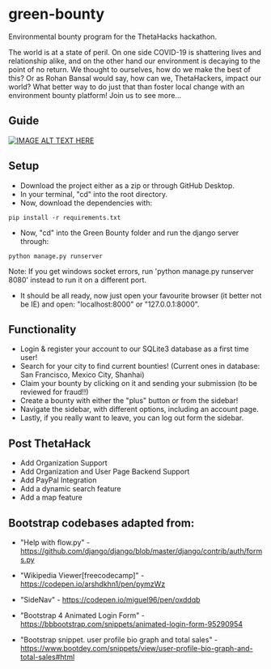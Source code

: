 # green-bounty
Environmental bounty program for the ThetaHacks hackathon.

The world is at a state of peril. On one side COVID-19 is shattering lives and relationship alike, and on the other hand 
our environment is decaying to the point of no return. We thought to ourselves, how do we make the best of this? Or as 
Rohan Bansal would say, how can we, ThetaHackers, impact our world? What better way to do just that than foster local
change with an environment bounty platform! Join us to see more...

## Guide
[![IMAGE ALT TEXT HERE](https://img.youtube.com/vi/wwTFL5zMVSs/0.jpg)](https://www.youtube.com/watch?v=wwTFL5zMVSs)

## Setup

* Download the project either as a zip or through GitHub Desktop.
* In your terminal, "cd" into the root directory.
* Now, download the dependencies with:
```
pip install -r requirements.txt
```
* Now, "cd" into the Green Bounty folder and run the django server through:
```
python manage.py runserver
```
Note: If you get windows socket errors, run 'python manage.py runserver 8080' instead to run it on a different port.
* It should be all ready, now just open your favourite browser (it better not be IE) and open: "localhost:8000" or "127.0.0.1:8000".

## Functionality
* Login & register your account to our SQLite3 database as a first time user!
* Search for your city to find current bounties! (Current ones in database: San Francisco, Mexico City, Shanhai)
* Claim your bounty by clicking on it and sending your submission (to be reviewed for fraud!!)
* Create a bounty with either the "plus" button or from the sidebar!
* Navigate the sidebar, with different options, including an account page.
* Lastly, if you really want to leave, you can log out form the sidebar.

## Post ThetaHack
-  Add Organization Support
-  Add Organization and User Page Backend Support
-  Add PayPal Integration
-  Add a dynamic search feature
-  Add a map feature

## Bootstrap codebases adapted from:

- "Help with flow.py" - https://github.com/django/django/blob/master/django/contrib/auth/forms.py

- "Wikipedia Viewer[freecodecamp]" - https://codepen.io/arshdkhn1/pen/pymzWz

- "SideNav" - https://codepen.io/miguel96/pen/oxddqb

- "Bootstrap 4 Animated Login Form" - https://bbbootstrap.com/snippets/animated-login-form-95290954

- "Bootstrap snippet. user profile bio graph and total sales" - https://www.bootdey.com/snippets/view/user-profile-bio-graph-and-total-sales#html
